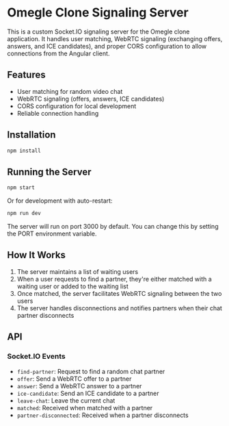 # Omegle Clone Signaling Server

This is a custom Socket.IO signaling server for the Omegle clone application. It handles user matching, WebRTC signaling (exchanging offers, answers, and ICE candidates), and proper CORS configuration to allow connections from the Angular client.

## Features

- User matching for random video chat
- WebRTC signaling (offers, answers, ICE candidates)
- CORS configuration for local development
- Reliable connection handling

## Installation

```bash
npm install
```

## Running the Server

```bash
npm start
```

Or for development with auto-restart:

```bash
npm run dev
```

The server will run on port 3000 by default. You can change this by setting the PORT environment variable.

## How It Works

1. The server maintains a list of waiting users
2. When a user requests to find a partner, they're either matched with a waiting user or added to the waiting list
3. Once matched, the server facilitates WebRTC signaling between the two users
4. The server handles disconnections and notifies partners when their chat partner disconnects

## API

### Socket.IO Events

- `find-partner`: Request to find a random chat partner
- `offer`: Send a WebRTC offer to a partner
- `answer`: Send a WebRTC answer to a partner
- `ice-candidate`: Send an ICE candidate to a partner
- `leave-chat`: Leave the current chat
- `matched`: Received when matched with a partner
- `partner-disconnected`: Received when a partner disconnects